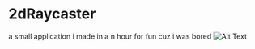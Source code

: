 # 2dRaycaster
 a small application i made in a n hour for fun cuz i was bored
 ![Alt Text](https://cdn.discordapp.com/attachments/286156910804336640/1035969859734995024/example03.gif)
